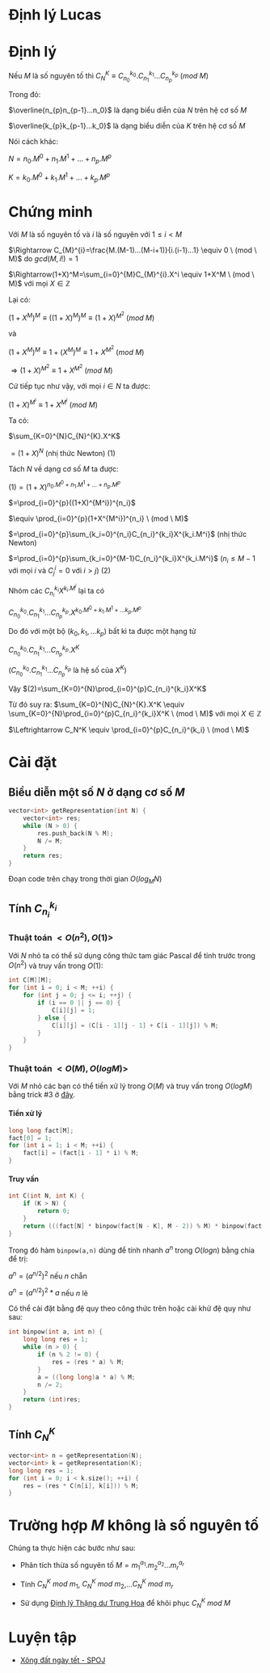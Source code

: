 # Định lý Lucas

# Định lý

Nếu $M$ là số nguyên tố thì $C_{N}^{K} \equiv C_{n_0}^{k_0}.C_{n_1}^{k_1}...C_{n_{p}}^{k_{p}} \ (mod \ M)$

Trong đó:

$\overline{n_{p}n_{p-1}...n_0}$ là dạng biểu diễn của $N$ trên hệ cơ số $M$

$\overline{k_{p}k_{p-1}...k_0}$ là dạng biểu diễn của $K$ trên hệ cơ số $M$

Nói cách khác:

$N=n_0.M^0+n_1.M^1+...+n_{p}.M^{p}$

$K=k_0.M^0+k_1.M^1+...+k_{p}.M^{p}$

# Chứng minh

Với $M$ là số nguyên tố và $i$ là số nguyên với $1 \leq i < M$

$\Rightarrow C_{M}^{i}=\frac{M.(M-1)...(M-i+1)}{i.(i-1)...1} \equiv 0 \ (mod \ M)$ do $gcd(M,i!)=1$

$\Rightarrow(1+X)^M=\sum_{i=0}^{M}C_{M}^{i}.X^i \equiv 1+X^M \ (mod \ M)$ với mọi $X \in \mathbb{Z}$

Lại có:

$(1+X^M)^M \equiv ((1+X)^M)^M \equiv (1+X)^{M^2}\ (mod \ M)$

và

$(1+X^M)^M \equiv 1+(X^M)^M \equiv 1+X^{M^2} \ (mod \ M)$

$\Rightarrow (1+X)^{M^2} \equiv 1+X^{M^2} \ (mod \ M)$

Cứ tiếp tục như vậy, với mọi $i \in N$ ta được:

$(1+X)^{M^i} \equiv 1+X^{M^i} \ (mod \ M)$

Ta có:

$\sum_{K=0}^{N}C_{N}^{K}.X^K$

$=(1+X)^N$ (nhị thức Newton) (1)

Tách $N$ về dạng cơ số $M$ ta được:

$(1)=(1+X)^{n_0.M^0+n_1.M^1+...+n_{p}.M^{p}}$

$=\prod_{i=0}^{p}((1+X)^{M^i})^{n_i}$

$\equiv \prod_{i=0}^{p}(1+X^{M^i})^{n_i} \ (mod \ M)$

$=\prod_{i=0}^{p}\sum_{k_i=0}^{n_i}C_{n_i}^{k_i}X^{k_i.M^i}$ (nhị thức Newton)

$=\prod_{i=0}^{p}\sum_{k_i=0}^{M-1}C_{n_i}^{k_i}X^{k_i.M^i}$ ($n_i \leq M-1$ với mọi $i$ và $C_j^i=0$ với $i>j$) (2)

Nhóm các $C_{n_i}^{k_i}X^{k_i.M^i}$ lại ta có

$C_{n_0}^{k_0}.C_{n_1}^{k_1}...C_{n_p}^{k_p}.X^{k_0.M^0+k_1.M^1+...k_p.M^p}$

Do đó với một bộ $(k_0,k_1,...k_p)$ bất kì ta được một hạng tử

$C_{n_0}^{k_0}.C_{n_1}^{k_1}...C_{n_p}^{k_p}.X^{K}$

($C_{n_0}^{k_0}.C_{n_1}^{k_1}...C_{n_p}^{k_p}$ là hệ số của $X^K$)

Vậy $(2)=\sum_{K=0}^{N}\prod_{i=0}^{p}C_{n_i}^{k_i}X^K$

Từ đó suy ra: $\sum_{K=0}^{N}C_{N}^{K}.X^K \equiv \sum_{K=0}^{N}\prod_{i=0}^{p}C_{n_i}^{k_i}X^K \ (mod \ M)$ với mọi $X \in \mathbb{Z}$

$\Leftrightarrow C_N^K \equiv \prod_{i=0}^{p}C_{n_i}^{k_i} \ (mod \ M)$

# Cài đặt

## Biểu diễn một số $N$ ở dạng cơ số $M$

```cpp
vector<int> getRepresentation(int N) {
    vector<int> res;
    while (N > 0) {
        res.push_back(N % M);
        N /= M;
    }
    return res;
}

```

Đoạn code trên chạy trong thời gian $O(log_M N)$

## Tính $C_{n_i}^{k_i}$

### Thuật toán $< O(n^2),O(1) >$

Với $N$ nhỏ ta có thể sử dụng công thức tam giác Pascal để tính trước trong $O(n^2)$ và truy vấn trong $O(1)$:

```cpp
int C[M][M];
for (int i = 0; i < M; ++i) {
    for (int j = 0; j <= i; ++j) {
        if (i == 0 || j == 0) {
            C[i][j] = 1;
        } else {
            C[i][j] = (C[i - 1][j - 1] + C[i - 1][j]) % M;
        }
    }
}

```

### Thuật toán $< O(M),O(logM) >$

Với $M$ nhỏ các bạn có thể tiền xử lý trong $O(M)$ và truy vấn trong $O(logM)$ bằng trick #3 ở [đây](https://www.hackerearth.com/notes/powerful-tricks-with-calculation-modulo/).

#### Tiền xử lý

```cpp
long long fact[M];
fact[0] = 1;
for (int i = 1; i < M; ++i) {
    fact[i] = (fact[i - 1] * i) % M;
}

```

#### Truy vấn

```cpp
int C(int N, int K) {
    if (K > N) {
        return 0;
    }
    return (((fact[N] * binpow(fact[N - K], M - 2)) % M) * binpow(fact[K], M - 2)) % M;
}

```

Trong đó hàm `binpow(a,n)` dùng để tính nhanh $a^n$ trong $O(logn)$ bằng chia để trị:

$a^n=(a^{n/2})^2$ nếu $n$ chẵn

$a^n=(a^{n/2})^2*a$ nếu $n$ lẻ

Có thể cài đặt bằng đệ quy theo công thức trên hoặc cài khử đệ quy như sau:

```cpp
int binpow(int a, int n) {
    long long res = 1;
    while (n > 0) {
        if (n % 2 != 0) {
            res = (res * a) % M;
        }
        a = ((long long)a * a) % M;
        n /= 2;
    }
    return (int)res;
}

```

## Tính $C_N^K$

```cpp
vector<int> n = getRepresentation(N);
vector<int> k = getRepresentation(K);
long long res = 1;
for (int i = 0; i < k.size(); ++i) {
    res = (res * C(n[i], k[i])) % M;
}

```

# Trường hợp $M$ không là số nguyên tố

Chúng ta thực hiện các bước như sau:

- Phân tích thừa số nguyên tố $M={m_1}^{a_1}.{m_2}^{a_2}...{m_r}^{a_r}$

- Tính $C_N^K \ mod \ m_1$, $C_N^K \ mod \ m_2$,...$C_N^K \ mod \ m_r$

- Sử dụng [Định lý Thặng dư Trung Hoa](https://en.wikipedia.org/wiki/Chinese_remainder_theorem) để khôi phục $C_N^K \ mod \ M$

# Luyện tập

- [Xông đất ngày tết - SPOJ](https://oj.vnoi.info/problem/c11TCT/)
